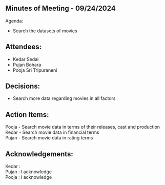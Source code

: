 ## Minutes of Meeting - 09/24/2024

Agenda:

- Search the datasets of movies

## Attendees:
 
- Kedar Sedai
- Pujan Bohara
- Pooja Sri Tripuraneni


## Decisions:

- Search more data regarding movies in all factors

## Action Items: 

Pooja - Search movie data in terms of their releases, cast and production <br>
Kedar - Search movie data in financial terms <br>
Pujan - Search movie data in rating terms <br>

## Acknowledgements:

Kedar : <br> 
Pujan : I acknowledge <br>
Pooja : I acknowledge <br>
